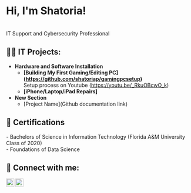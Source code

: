<h1>Hi, I'm Shatoria!</h1>
<br>IT Support and Cybersecurity Professional<br>

<h2>👨‍💻 IT Projects:</h2>

- <b>Hardware and Software Installation</b>
  - <b> [Building My First Gaming/Editing PC] (https://github.com/shatoriap/gamingpcsetup) </b><br>
    Setup process on Youtube (https://youtu.be/_RkuOBcwO_k) <br>
   - <b> [iPhone/Laptop/iPad Repairs] </b><br>
- <b>New Section</b>
  - [Project Name](Github documentation link)<br>


<h2>📝 Certifications</h2>
- Bachelors of Science in Information Technology (Florida A&M University Class of 2020)
<br>
- Foundations of Data Science
<br>

<h2> 🤳 Connect with me:</h2>

[<img align="left" alt="Shatoria Poole | LinkedIn" width="22px" src="https://cdn.jsdelivr.net/npm/simple-icons@v3/icons/linkedin.svg" />][linkedin]
[<img align="left" alt="Shatoria Poole | Instagram" width="22px" src="https://cdn.jsdelivr.net/npm/simple-icons@v3/icons/instagram.svg" />][instagram]

[linkedin]: https://www.linkedin.com/in/shatoria-poole-4054b5125
[instagram]: https://www.instagram.com/torirepairs/
</br>
